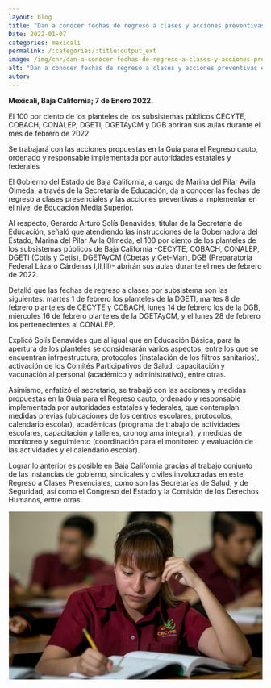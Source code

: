 ```yaml
---
layout: blog
title: "Dan a conocer fechas de regreso a clases y acciones preventivas en media superior"
Date: 2022-01-07
categories: mexicali
permalink: /:categories/:title:output_ext
image: /img/cnr/dan-a-conocer-fechas-de-regreso-a-clases-y-acciones-preventivas.png
alt: "Dan a conocer fechas de regreso a clases y acciones preventivas en media superior"
autor:
---
```


**Mexicali, Baja California; 7 de Enero 2022.** 

El 100 por ciento de los planteles de los subsistemas públicos CECYTE, COBACH, CONALEP, DGETI, DGETAyCM y DGB abrirán sus aulas durante el mes de febrero de 2022

Se trabajará con las acciones propuestas en la Guía para el Regreso cauto, ordenado y responsable implementada por autoridades estatales y federales

El Gobierno del Estado de Baja California, a cargo de Marina del Pilar Avila Olmeda, a través de la Secretaría de Educación, da a conocer las fechas de regreso a clases presenciales y las acciones preventivas a implementar en el nivel de Educación Media Superior.

Al respecto, Gerardo Arturo Solís Benavides, titular de la Secretaría de Educación, señaló que atendiendo las instrucciones de la Gobernadora del Estado, Marina del Pilar Avila Olmeda, el 100 por ciento de los planteles de los subsistemas públicos de Baja California -CECYTE, COBACH, CONALEP, DGETI (Cbtis y Cetis), DGETAyCM (Cbetas y Cet-Mar), DGB (Preparatoria Federal Lázaro Cárdenas I,II,III)- abrirán sus aulas durante el mes de febrero de 2022.

Detalló que las fechas de regreso a clases por subsistema son las siguientes: martes 1 de febrero los planteles de la DGETI, martes 8 de febrero planteles de CECYTE y COBACH, lunes 14 de febrero los de la DGB, miércoles 16 de febrero planteles de la DGETAyCM, y el lunes 28 de febrero los pertenecientes al CONALEP.

Explicó Solís Benavides que al igual que en Educación Básica, para la apertura de los planteles se considerarán varios aspectos, entre los que se encuentran infraestructura, protocolos (instalación de los filtros sanitarios), activación de los Comités Participativos de Salud, capacitación y vacunación al personal (académico y administrativo), entre otras.

Asimismo, enfatizó el secretario, se trabajó con las acciones y medidas propuestas en la Guía para el Regreso cauto, ordenado y responsable implementada por autoridades estatales y federales, que contemplan: medidas previas (ubicaciones de los centros escolares, protocolos, calendario escolar), académicas (programa de trabajo de actividades escolares, capacitación y talleres, cronograma integral), y medidas de monitoreo y seguimiento (coordinación para el monitoreo y evaluación de las actividades y el calendario escolar).

Lograr lo anterior es posible en Baja California gracias al trabajo conjunto de las instancias de gobierno, sindicales y civiles involucradas en este Regreso a Clases Presenciales, como son las Secretarías de Salud, y de Seguridad, así como el Congreso del Estado y la Comisión de los Derechos Humanos, entre otras.

<div id="carouselExampleSlidesOnly" class="carousel slide" data-ride="carousel">
  <div class="carousel-inner">
    <div class="carousel-item active">
       <img class="d-block w-100" src="/img/cnr/dan-a-conocer-fechas-de-regreso-a-clases-y-acciones-preventivas.png" loading="lazy"  alt="Dan a conocer fechas de regreso a clases y acciones preventivas en media superior">
    </div>
  </div>
</div>